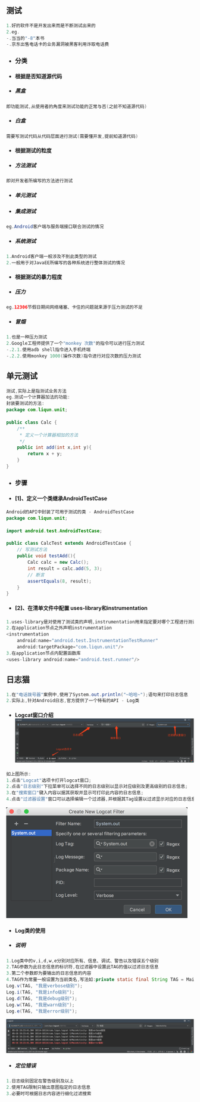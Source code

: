 ## 测试

```java
1.好的软件不是开发出来而是不断测试出来的
2.eg.
-.当当的"-8"本书
-.京东出售电话卡的业务漏洞被黑客利用诈取电话费
```

* ### 分类
* #### 根据是否知道源代码
* ##### 黑盒

```java
即功能测试,从使用者的角度来测试功能的正常与否(之前不知道源代码)
```

* ##### 白盒

```java
需要写测试代码从代码层面进行测试(需要懂开发,提前知道源代码)
```

* #### 根据测试的粒度
* ##### 方法测试

```java
即对开发者所编写的方法进行测试
```

* ##### 单元测试
* ##### 集成测试

```java
eg.Android客户端与服务端接口联合测试的情况
```

* ##### 系统测试

```java
1.Android客户端一般涉及不到此类型的测试
2.一般用于对JavaEE所编写的各种系统进行整体测试的情况
```

* #### 根据测试的暴力程度
* ##### 压力

```java
eg.12306节假日期间网络堵塞、卡住的问题就来源于压力测试的不足
```

* ##### 冒烟

```java
1.也是一种压力测试
2.Google工程师提供了一个"monkey 次数"的指令可以进行压力测试
-.2.1.使用adb shell指令进入手机终端
-.2.2.使用monkey 1000(操作次数)指令进行对应次数的压力测试
```

## 单元测试

```java
测试,实际上是指测试业务方法
eg.测试一个计算器加法的功能:
封装要测试的方法:
package com.liqun.unit;

public class Calc {
    /**
     * 定义一个计算器相加的方法
     */
    public int add(int x,int y){
        return x + y;
    }
}
```

* ### 步骤
* #### \[1\]、定义一个类继承AndroidTestCase

```java
Android的API中封装了可用于测试的类 - AndroidTestCase
package com.liqun.unit;

import android.test.AndroidTestCase;

public class CalcTest extends AndroidTestCase {
    // 写测试方法
    public void testAdd(){
        Calc calc = new Calc();
        int result = calc.add(5, 3);
        // 断言
        assertEquals(8, result);
    }    
}
```

* #### \[2\]、在清单文件中配置 uses-library和instrumentation

```java
1.uses-library是对使用了测试类的声明,instrumentation用来指定要对哪个工程进行测试
2.在application节点之外声明instrumentation
<instrumentation
    android:name="android.test.InstrumentationTestRunner"
    android:targetPackage="com.liqun.unit"/>
3.在application节点内配置函数库
<uses-library android:name="android.test.runner"/>
```

## 日志猫

```java
1.在"电话拨号器"案例中,使用了System.out.println("~哈哈~");语句来打印日志信息
2.实际上,针对Android日志,官方提供了一个特有的API - Log类
```

* #### Logcat窗口介绍![](/assets/Logcat窗口.png)

```java
如上图所示:
1.点击"Logcat"选项卡打开logcat窗口;
2.点击"日志级别"下拉菜单可以选择不同的日志级别以显示对应级别及更高级别的日志信息;
3.在"搜索窗口"键入内容以据其获取并显示可打印此内容的日志信息;
4.点击"过滤器设置"窗口可以选择编辑一个过滤器,并根据其Tag设置以过滤显示对应的日志信息(如下图)
```

![](/assets/日志过滤器.png)

* #### Log类的使用

* ##### 说明

```java
1.Log类中的v,i,d,w,e分别对应所有、信息、调试、警告以及错误五个级别
2.TAG参数为此日志信息的标识符,在过滤器中设置此TAG的值以过滤日志信息
3.第二个参数即为要输出的日志信息的内容
4.TAG作为常量一般设置为当前类名,写法如:private static final String TAG = MainActivity.class.getSimpleName();
Log.v(TAG, "我是verbose级别");
Log.i(TAG, "我是info级别");
Log.d(TAG, "我是debug级别");
Log.w(TAG, "我是warn级别");
Log.e(TAG, "我是error级别");
```

![](/assets/日志窗口说明.png)

* ##### 定位错误

```java
1.日志级别固定在警告级别及以上
2.使用TAG限制只输出意图指定的日志信息
3.必要时可根据日志内容进行细化过滤搜索
```



